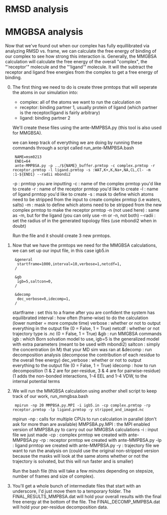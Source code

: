 # RMSD analysis

# MMGBSA analysis
Now that we've found out when our complex has fully equillibrated via analyzing RMSD vs. frame, we can calculate the free energy of binding of our complex to see how strong this interaction is. Generally, the MMGBSA calculation will calculate the free energy of the overall "complex", the "'receptor'" molecule and the "'ligand'" molecule. It will the subtract the receptor and ligand free energies from the complex to get a free energy of binding.

0. The first thing we need to do is create three prmtops that will seperate the atoms in our simulation into:
   - complex: all of the atoms we want to run the calculation on
   - receptor: binding partner 1, usually protein of ligand (which partner is the receptor/ligand is fairly arbitrary)
   - ligand: binding partner 2 
        
   We'll create these files using the ante-MMPBSA.py (this tool is also used for MMGBSA). 
        
   we can keep track of everything we are doing by running these commands through a script called run_ante-MMPBSA.bash        

        NAME=msm0213
        END1=64
        ante-MMPBSA.py -p ../${NAME}_buffer.prmtop -c complex.prmtop -r receptor.prmtop -l ligand.prmtop -s :WAT,K+,K,Na+,NA,CL,Cl- -m :1-${END1} --radii mbondi2
        
    -p : prmtop you are inputting 
    -c : name of the complex prmtop you'd like to create
    -r : name of the receptor prmtop  you'd like to create
    -l : name of ligand prmtop you'd like to create
    -s : mask to define which atoms need to be stripped from the input to create complex prmtop (i.e waters, salts)
    -m : mask to define which atoms need to be stripped from the new complex prmtop to make the receptor prmtop
    -n (not used here) : same as -m, but for the ligand (you can only use -m or -n, not both)
    --radii : set the radius of in the generated topology files (use mbondi2 when in doubt)
    
    Run the file and it should create 3 new prmtops.
    
1. Now that we have the prmtops we need for the MMGBSA calculations, we can set up our input file, in this case igb5.in
    
        &general 
         startframe=1000,interval=10,verbose=1,netcdf=1,
        /

        &gb
         igb=5,saltcon=0,
        /

        &decomp
         dec_verbose=0,idecomp=1,
        /
    
    startframe : set this to a frame after you are confident the system has equilibrated
    interval : how often (frame-wise) to do the calculation (lower number = more compute time)
    verbose : whether or not to output everything in the output file (0 = False, 1 = True)
    netcdf : whether or not trajectory type is .nc (0 = False, 1 = True)
    &gb : run MMGBSA commands
    igb : which Born solvation model to use, igb=5 is the generalized model with extra parameters (meant to be used with mbondi2)
    saltcon : simply the concentration (in M) that your MD sim was ran at
    &decomp : run decomposition analysis (decompose the contribution of each residue to the overall free energy)
    dec_verbose : whether or not to output everything to the output file (0 = False, 1 = True)
    idecomp : how to run decomposition (1 & 2 are for per-residue, 3 & 4 are for pairwise-residue) (1 adds the non-bonded interactions,  1-4 EEL and 1-4 VDW, to the internal potential terms
    
2. We will run the MMGBSA calculation using another shell script to keep track of our work, run_mmgbsa.bash

        mpirun -np 20 MMPBSA.py.MPI -i igb5.in -cp complex.prmtop -rp receptor.prmtop -lp ligand.prmtop -y stripped_and_imaged.nc
   
    mpirun -np : calls for multiple CPUs to run calculation in parallel (don't ask for more than are available)
    MMPSBA.py.MPI : the MPI enabled version of MMPSBA.py to carry out our MMGBSA calculations
    -i : input file we just made
    -cp : complex prmtop we created with ante-MMPBSA.py
    -rp : receptor prmtop we created with ante-MMPBSA.py
    -lp : ligand prmtop we created with ante-MMPBSA.py
    -y : trajectory file we want to run the analysis on (could use the original non-stripped version because the masks will look at the same atoms whether or not the trajectory is solvated, but this will run faster and is smaller)
   
    Run the bash file (this will take a few minutes depending on stepsize, number of frames and size of complex).
   
3. You'll get a whole bunch of intermediate files that start with an underscore, I'd just move them to a temporary folder.
    The FINAL_RESULTS_MMPBSA.dat will hold your overall results with the final free energy at the bottom of the file.
    The FINAL_DECOMP_MMPBSA.dat will hold your per-residue decomposition data.
    
   
